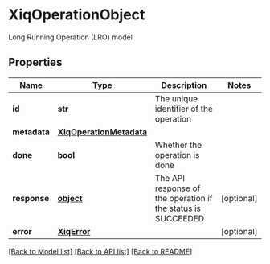 # XiqOperationObject

Long Running Operation (LRO) model
## Properties
Name | Type | Description | Notes
------------ | ------------- | ------------- | -------------
**id** | **str** | The unique identifier of the operation | 
**metadata** | [**XiqOperationMetadata**](XiqOperationMetadata.md) |  | 
**done** | **bool** | Whether the operation is done | 
**response** | [**object**](.md) | The API response of the operation if the status is SUCCEEDED | [optional] 
**error** | [**XiqError**](XiqError.md) |  | [optional] 

[[Back to Model list]](../README.md#documentation-for-models) [[Back to API list]](../README.md#documentation-for-api-endpoints) [[Back to README]](../README.md)



